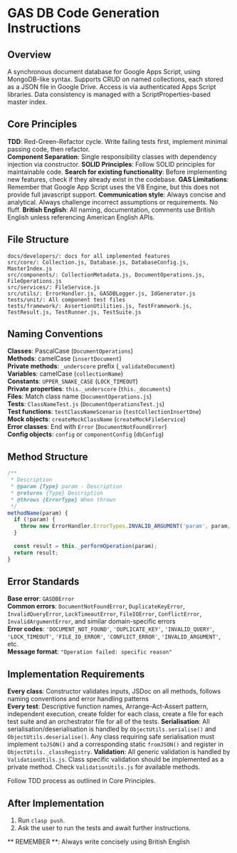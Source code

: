 # GAS DB Code Generation Instructions

## Overview

A synchronous document database for Google Apps Script, using MongoDB-like syntax. Supports CRUD on named collections, each stored as a JSON file in Google Drive. Access is via authenticated Apps Script libraries. Data consistency is managed with a ScriptProperties-based master index.

## Core Principles

**TDD**: Red-Green-Refactor cycle. Write failing tests first, implement minimal passing code, then refactor.  
**Component Separation**: Single responsibility classes with dependency injection via constructor.
**SOLID Principles**: Follow SOLID principles for maintainable code.
**Search for existing functionality**: Before implementing new features, check if they already exist in the codebase.
**GAS Limitations**: Remember that Google App Script uses the V8 Engine, but this does not provide full javascript support.
**Communication style**: Always concise and analytical. Always challenge incorrect assumptions or requirements. No fluff.
**British English**: All naming, documentation, comments use British English unless referencing American English APIs.

## File Structure

```
docs/developers/: docs for all implemented features
src/core/: Collection.js, Database.js, DatabaseConfig.js, MasterIndex.js
src/components/: CollectionMetadata.js, DocumentOperations.js, FileOperations.js
src/services/: FileService.js
src/utils/: ErrorHandler.js, GASDBLogger.js, IdGenerator.js
tests/unit/: All component test files
tests/framework/: AssertionUtilities.js, TestFramework.js, TestResult.js, TestRunner.js, TestSuite.js
```

## Naming Conventions

**Classes**: PascalCase (`DocumentOperations`)  
**Methods**: camelCase (`insertDocument`)  
**Private methods**: `_underscore` prefix (`_validateDocument`)  
**Variables**: camelCase (`collectionName`)  
**Constants**: `UPPER_SNAKE_CASE` (`LOCK_TIMEOUT`)  
**Private properties**: `this._underscore` (`this._documents`)  
**Files**: Match class name (`DocumentOperations.js`)  
**Tests**: `ClassNameTest.js` (`DocumentOperationsTest.js`)  
**Test functions**: `testClassNameScenario` (`testCollectionInsertOne`)  
**Mock objects**: `createMockClassName` (`createMockFileService`)  
**Error classes**: End with `Error` (`DocumentNotFoundError`)  
**Config objects**: `config` or `componentConfig` (`dbConfig`)

## Method Structure

```javascript
/**
 * Description
 * @param {Type} param - Description
 * @returns {Type} Description  
 * @throws {ErrorType} When thrown
 */
methodName(param) {
  if (!param) {
    throw new ErrorHandler.ErrorTypes.INVALID_ARGUMENT('param', param, 'param is required');
  }
  
  const result = this._performOperation(param);
  return result;
}
```

## Error Standards

**Base error**: `GASDBError`  
**Common errors**: `DocumentNotFoundError`, `DuplicateKeyError`, `InvalidQueryError`, `LockTimeoutError`, `FileIOError`, `ConflictError`, `InvalidArgumentError`, and similar domain-specific errors  
**Error codes**: `'DOCUMENT_NOT_FOUND'`, `'DUPLICATE_KEY'`, `'INVALID_QUERY'`, `'LOCK_TIMEOUT'`, `'FILE_IO_ERROR'`, `'CONFLICT_ERROR'`, `'INVALID_ARGUMENT'`, etc.  
**Message format**: `"Operation failed: specific reason"`


## Implementation Requirements

**Every class**: Constructor validates inputs, JSDoc on all methods, follows naming conventions and error handling patterns  
**Every test**: Descriptive function names, Arrange-Act-Assert pattern, independent execution, create folder for each class, create a file for each test suite and an orchestrator file for all of the tests.
**Serialisation**: All serialisation/deserialisation is handled by `ObjectUtils.serialise()` and `ObjectUtils.deserialise()`. Any class requiring safe serialisation must implement `toJSON()` and a corresponding static `fromJSON()` and register in `ObjectUtils._classRegistry`.
**Validation**: All generic validation is handled by `ValidationUtils.js`. Class specific validation should be implemented as a private method. Check `ValidationUtils.js` for available methods.

Follow TDD process as outlined in Core Principles.

## After Implementation
1. Run `clasp push`.
2. Ask the user to run the tests and await further instructions.

** REMEMBER **: Always write concisely using British English
